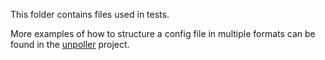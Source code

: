 This folder contains files used in tests.

More examples of how to structure a config file in multiple formats can be found in the
[unpoller](https://github.com/unpoller/unpoller/tree/master/examples) project.
